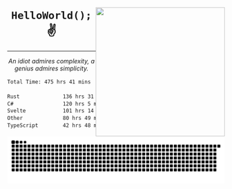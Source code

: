 <div text-align="center">
    <img src="https://i.imgur.com/h1q15Kt.gife" align="right" width="299" height="299">
    <h1 align="center"><code>HelloWorld();</code> ✌️</h1>
    <hr>
    <p align="center"><i>An idiot admires complexity, a genius admires simplicity.</i></p>
</div>

<!--START_SECTION:waka-->

```txt
Total Time: 475 hrs 41 mins

Rust              136 hrs 31 mins ██████░░░░░░░░░░░░░░░░░░░   24.53 %
C#                120 hrs 5 mins  █████▒░░░░░░░░░░░░░░░░░░░   21.58 %
Svelte            101 hrs 14 mins ████▓░░░░░░░░░░░░░░░░░░░░   18.19 %
Other             80 hrs 49 mins  ███▓░░░░░░░░░░░░░░░░░░░░░   14.52 %
TypeScript        42 hrs 48 mins  ██░░░░░░░░░░░░░░░░░░░░░░░   07.69 %
```

<!--END_SECTION:waka-->

<picture>
  <source media="(prefers-color-scheme: dark)" srcset="https://raw.githubusercontent.com/Somfic/Somfic/main/github-contribution-grid-snake-dark.svg">
  <source media="(prefers-color-scheme: light)" srcset="https://raw.githubusercontent.com/Somfic/Somfic/main/github-contribution-grid-snake.svg">
  <img alt="github contribution grid snake animation" src="https://raw.githubusercontent.com/Somfic/Somfic/main/github-contribution-grid-snake.svg">
</picture>
